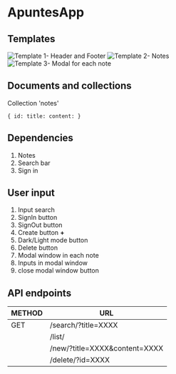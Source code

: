 # ApuntesApp

## Templates

![Template 1- Header and Footer](ApuntesApp/templates/TEMPLATE1.png)
![Template 2- Notes](ApuntesApp/templates/TEMPLATE1.png)
![Template 3- Modal for each note](ApuntesApp/templates/TEMPLATE1.png)

## Documents and collections

Collection 'notes'

   `{
         id:
         title:
         content:
   }`

## Dependencies

1. Notes
2. Search bar
3. Sign in

## User input

1. Input search
2. SignIn button
3. SignOut button
4. Create button **+**
5. Dark/Light mode button
6. Delete button
7. Modal window in each note
8. Inputs in modal window
9. close modal window button

## API endpoints

METHOD  | URL
--------| --------
  GET   | /search/?title=XXXX
        | /list/
        | /new/?title=XXXX&content=XXXX
        | /delete/?id=XXXX
